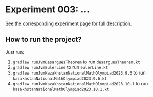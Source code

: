 # Experiment 003: ...

[See the corresponding experiment page for full description.](https://lounres.dev/MEDia/experiments/003)

## How to run the project?

Just run:
1. `gradlew runJvmDesarguesTheorem` to run `desarguesTheorem.kt`
2. `gradlew runJvmEulerLine` to run `eulerLine.kt`
3. `gradlew runJvmKazakhstanNationalMathOlympiad2023.9.6` to run `kazakhstanNationalMathOlympiad2023.9.6.kt`
4. `gradlew runJvmKazakhstanNationalMathOlympiad2023.10.1` to run `kazakhstanNationalMathOlympiad2023.10.1.kt`